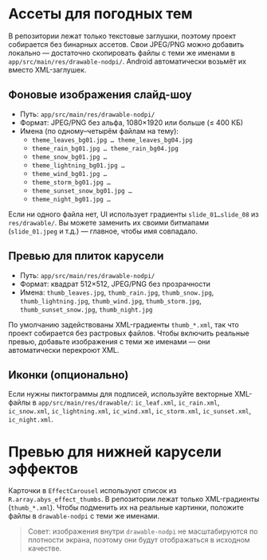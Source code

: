 # Ассеты для погодных тем

В репозитории лежат только текстовые заглушки, поэтому проект собирается без бинарных ассетов.
Свои JPEG/PNG можно добавить локально — достаточно скопировать файлы с теми же именами в
`app/src/main/res/drawable-nodpi/`. Android автоматически возьмёт их вместо XML-заглушек.

## Фоновые изображения слайд-шоу

* Путь: `app/src/main/res/drawable-nodpi/`
* Формат: JPEG/PNG без альфа, 1080×1920 или больше (≤ 400 КБ)
* Имена (по одному–четырём файлам на тему):
  * `theme_leaves_bg01.jpg … theme_leaves_bg04.jpg`
  * `theme_rain_bg01.jpg … theme_rain_bg04.jpg`
  * `theme_snow_bg01.jpg …`
  * `theme_lightning_bg01.jpg …`
  * `theme_wind_bg01.jpg …`
  * `theme_storm_bg01.jpg …`
  * `theme_sunset_snow_bg01.jpg …`
  * `theme_night_bg01.jpg …`

Если ни одного файла нет, UI использует градиенты `slide_01…slide_08` из `res/drawable/`.
Вы можете заменить их своими битмапами (`slide_01.jpeg` и т.д.) — главное, чтобы имя совпадало.

## Превью для плиток карусели

* Путь: `app/src/main/res/drawable-nodpi/`
* Формат: квадрат 512×512, JPEG/PNG без прозрачности
* Имена: `thumb_leaves.jpg`, `thumb_rain.jpg`, `thumb_snow.jpg`, `thumb_lightning.jpg`,
  `thumb_wind.jpg`, `thumb_storm.jpg`, `thumb_sunset_snow.jpg`, `thumb_night.jpg`

По умолчанию задействованы XML-градиенты `thumb_*.xml`, так что проект собирается без
растровых файлов. Чтобы включить реальные превью, добавьте изображения с теми же именами —
они автоматически перекроют XML.

## Иконки (опционально)

Если нужны пиктограммы для подписей, используйте векторные XML-файлы в `app/src/main/res/drawable/`:
`ic_leaf.xml`, `ic_rain.xml`, `ic_snow.xml`, `ic_lightning.xml`, `ic_wind.xml`, `ic_storm.xml`,
`ic_sunset.xml`, `ic_night.xml`.

# Превью для нижней карусели эффектов

Карточки в `EffectCarousel` используют список из `R.array.abys_effect_thumbs`. В репозитории лежат
только XML-градиенты (`thumb_*.xml`). Чтобы подменить их на реальные картинки, положите файлы
в `drawable-nodpi` с теми же именами.

> Совет: изображения внутри `drawable-nodpi` не масштабируются по плотности экрана, поэтому они
> будут отображаться в исходном качестве.
